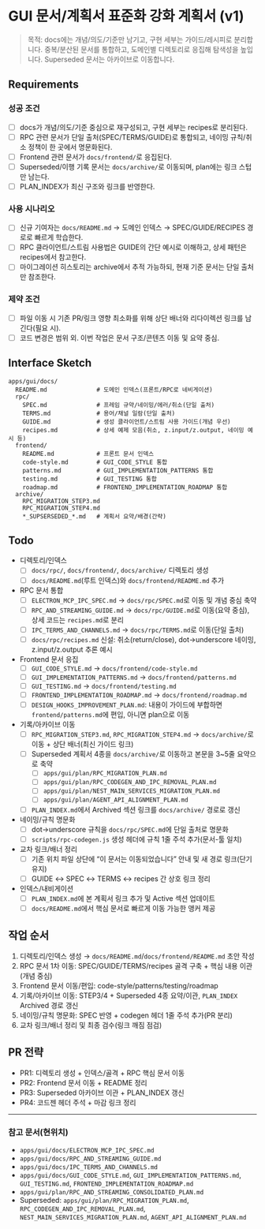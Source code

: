 # GUI 문서/계획서 표준화 강화 계획서 (v1)

> 목적: docs에는 개념/의도/기준만 남기고, 구현 세부는 가이드/레시피로 분리합니다. 중복/분산된 문서를 통합하고, 도메인별 디렉토리로 응집해 탐색성을 높입니다. Superseded 문서는 아카이브로 이동합니다.

## Requirements

### 성공 조건

- [ ] docs가 개념/의도/기준 중심으로 재구성되고, 구현 세부는 recipes로 분리된다.
- [ ] RPC 관련 문서가 단일 출처(SPEC/TERMS/GUIDE)로 통합되고, 네이밍 규칙/취소 정책이 한 곳에서 명문화된다.
- [ ] Frontend 관련 문서가 `docs/frontend/`로 응집된다.
- [ ] Superseded/이행 기록 문서는 `docs/archive/`로 이동되며, plan에는 링크 스텁만 남는다.
- [ ] PLAN_INDEX가 최신 구조와 링크를 반영한다.

### 사용 시나리오

- [ ] 신규 기여자는 `docs/README.md` → 도메인 인덱스 → SPEC/GUIDE/RECIPES 경로로 빠르게 학습한다.
- [ ] RPC 클라이언트/스트림 사용법은 GUIDE의 간단 예시로 이해하고, 상세 패턴은 recipes에서 참고한다.
- [ ] 마이그레이션 히스토리는 archive에서 추적 가능하되, 현재 기준 문서는 단일 출처만 참조한다.

### 제약 조건

- [ ] 파일 이동 시 기존 PR/링크 영향 최소화를 위해 상단 배너와 리다이렉션 링크를 남긴다(필요 시).
- [ ] 코드 변경은 범위 외. 이번 작업은 문서 구조/콘텐츠 이동 및 요약 중심.

## Interface Sketch

```
apps/gui/docs/
  README.md              # 도메인 인덱스(프론트/RPC로 네비게이션)
  rpc/
    SPEC.md              # 프레임 규약/네이밍/에러/취소(단일 출처)
    TERMS.md             # 용어/채널 일람(단일 출처)
    GUIDE.md             # 생성 클라이언트/스트림 사용 가이드(개념 우선)
    recipes.md           # 상세 예제 모음(취소, z.input/z.output, 네이밍 예시 등)
  frontend/
    README.md            # 프론트 문서 인덱스
    code-style.md        # GUI_CODE_STYLE 통합
    patterns.md          # GUI_IMPLEMENTATION_PATTERNS 통합
    testing.md           # GUI_TESTING 통합
    roadmap.md           # FRONTEND_IMPLEMENTATION_ROADMAP 통합
  archive/
    RPC_MIGRATION_STEP3.md
    RPC_MIGRATION_STEP4.md
    *_SUPSERSEDED_*.md   # 계획서 요약/배경(간략)
```

## Todo

- 디렉토리/인덱스
  - [ ] `docs/rpc/`, `docs/frontend/`, `docs/archive/` 디렉토리 생성
  - [ ] `docs/README.md`(루트 인덱스)와 `docs/frontend/README.md` 추가

- RPC 문서 통합
  - [ ] `ELECTRON_MCP_IPC_SPEC.md` → `docs/rpc/SPEC.md`로 이동 및 개념 중심 축약
  - [ ] `RPC_AND_STREAMING_GUIDE.md` → `docs/rpc/GUIDE.md`로 이동(요약 중심), 상세 코드는 `recipes.md`로 분리
  - [ ] `IPC_TERMS_AND_CHANNELS.md` → `docs/rpc/TERMS.md`로 이동(단일 출처)
  - [ ] `docs/rpc/recipes.md` 신설: 취소(return/close), dot→underscore 네이밍, z.input/z.output 추론 예시

- Frontend 문서 응집
  - [ ] `GUI_CODE_STYLE.md` → `docs/frontend/code-style.md`
  - [ ] `GUI_IMPLEMENTATION_PATTERNS.md` → `docs/frontend/patterns.md`
  - [ ] `GUI_TESTING.md` → `docs/frontend/testing.md`
  - [ ] `FRONTEND_IMPLEMENTATION_ROADMAP.md` → `docs/frontend/roadmap.md`
  - [ ] `DESIGN_HOOKS_IMPROVEMENT_PLAN.md`: 내용이 가이드에 부합하면 `frontend/patterns.md`에 편입, 아니면 plan으로 이동

- 기록/아카이브 이동
  - [ ] `RPC_MIGRATION_STEP3.md`, `RPC_MIGRATION_STEP4.md` → `docs/archive/`로 이동 + 상단 배너(최신 가이드 링크)
  - [ ] Superseded 계획서 4종을 `docs/archive/`로 이동하고 본문을 3~5줄 요약으로 축약
    - [ ] `apps/gui/plan/RPC_MIGRATION_PLAN.md`
    - [ ] `apps/gui/plan/RPC_CODEGEN_AND_IPC_REMOVAL_PLAN.md`
    - [ ] `apps/gui/plan/NEST_MAIN_SERVICES_MIGRATION_PLAN.md`
    - [ ] `apps/gui/plan/AGENT_API_ALIGNMENT_PLAN.md`
  - [ ] `PLAN_INDEX.md`에서 Archived 섹션 링크를 `docs/archive/` 경로로 갱신

- 네이밍/규칙 명문화
  - [ ] dot→underscore 규칙을 `docs/rpc/SPEC.md`에 단일 출처로 명문화
  - [ ] `scripts/rpc-codegen.js` 생성 헤더에 규칙 1줄 주석 추가(문서-툴 일치)

- 교차 링크/배너 정리
  - [ ] 기존 위치 파일 상단에 “이 문서는 이동되었습니다” 안내 및 새 경로 링크(단기 유지)
  - [ ] GUIDE ↔ SPEC ↔ TERMS ↔ recipes 간 상호 링크 정리

- 인덱스/내비게이션
  - [ ] `PLAN_INDEX.md`에 본 계획서 링크 추가 및 Active 섹션 업데이트
  - [ ] `docs/README.md`에서 핵심 문서로 빠르게 이동 가능한 앵커 제공

## 작업 순서

1. 디렉토리/인덱스 생성 → `docs/README.md`/`docs/frontend/README.md` 초안 작성
2. RPC 문서 1차 이동: SPEC/GUIDE/TERMS/recipes 골격 구축 + 핵심 내용 이관(개념 중심)
3. Frontend 문서 이동/편입: code-style/patterns/testing/roadmap
4. 기록/아카이브 이동: STEP3/4 + Superseded 4종 요약/이관, `PLAN_INDEX` Archived 경로 갱신
5. 네이밍/규칙 명문화: SPEC 반영 + codegen 헤더 1줄 주석 추가(PR 분리)
6. 교차 링크/배너 정리 및 최종 검수(링크 깨짐 점검)

## PR 전략

- PR1: 디렉토리 생성 + 인덱스/골격 + RPC 핵심 문서 이동
- PR2: Frontend 문서 이동 + README 정리
- PR3: Superseded 아카이브 이관 + PLAN_INDEX 갱신
- PR4: 코드젠 헤더 주석 + 마감 링크 정리

---

### 참고 문서(현위치)
- `apps/gui/docs/ELECTRON_MCP_IPC_SPEC.md`
- `apps/gui/docs/RPC_AND_STREAMING_GUIDE.md`
- `apps/gui/docs/IPC_TERMS_AND_CHANNELS.md`
- `apps/gui/docs/GUI_CODE_STYLE.md`, `GUI_IMPLEMENTATION_PATTERNS.md`, `GUI_TESTING.md`, `FRONTEND_IMPLEMENTATION_ROADMAP.md`
- `apps/gui/plan/RPC_AND_STREAMING_CONSOLIDATED_PLAN.md`
- Superseded: `apps/gui/plan/RPC_MIGRATION_PLAN.md`, `RPC_CODEGEN_AND_IPC_REMOVAL_PLAN.md`, `NEST_MAIN_SERVICES_MIGRATION_PLAN.md`, `AGENT_API_ALIGNMENT_PLAN.md`

